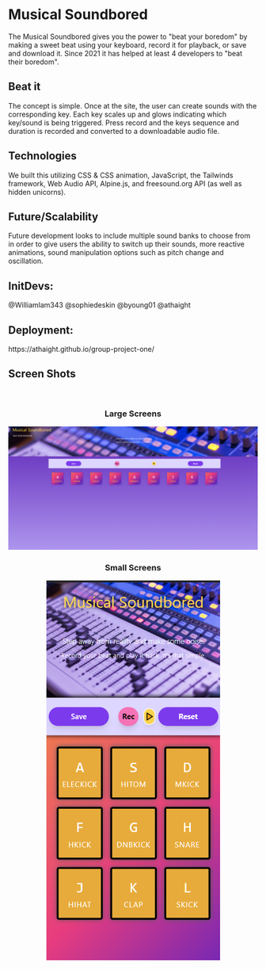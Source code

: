 <h1>Musical Soundbored</h1>
The Musical Soundbored gives you the power to "beat your boredom" by making a sweet beat using your keyboard, record it for playback, or save and download it. Since 2021 it has helped at least 4 developers to "beat their boredom".
<h2>Beat it</h2>
The concept is simple. Once at the site, the user can create sounds with the corresponding key. Each key scales up and glows indicating which key/sound is being triggered. Press record and the keys sequence and duration is recorded and converted to a downloadable audio file.
<h2>Technologies</h2>
We built this utilizing CSS & CSS animation, JavaScript, the Tailwinds framework, Web Audio API, Alpine.js, and freesound.org API (as well as hidden unicorns).
<h2>Future/Scalability</h2>
Future development looks to include multiple sound banks to choose from in order to give users the ability to switch up their sounds, more reactive animations, sound manipulation options such as pitch change and oscillation.
<h2>InitDevs:</h2>
@Williamlam343 @sophiedeskin @byoung01 @athaight
<h2>Deployment:</h2>
https://athaight.github.io/group-project-one/
<h2>Screen Shots</h2>
<br>
<h3 align="center">Large Screens</h3>
<p align="center"><img center src="https://github.com/athaight/group-project-one/blob/main/assets/img/SoundborderLG.png"></img></p>
<h3 align="center">Small Screens</h3>
<p align="center"><img center src="https://github.com/athaight/group-project-one/blob/main/assets/img/SoundboredSM.png"></img></p>

